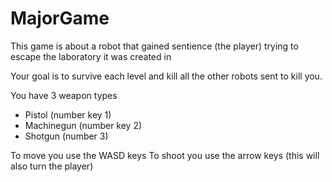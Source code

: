 # MajorGame
 
This game is about a robot that gained sentience (the player) trying to escape the laboratory it was created in

Your goal is to survive each level and kill all the other robots sent to kill you. 

You have 3 weapon types 
- Pistol (number key 1)
- Machinegun (number key 2)
- Shotgun (number 3)

To move you use the WASD keys
To shoot you use the arrow keys (this will also turn the player)

